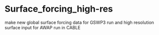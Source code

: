 # Surface_forcing_high-res
make new global surface forcing data for GSWP3 run and high resolution surface input for AWAP run in CABLE 
